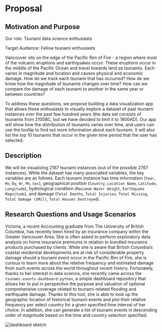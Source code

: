 # Proposal

## Motivation and Purpose

Our role: Tsunami data science enthusiasts

Target Audience: Fellow tsunami enthusiasts

Vancouver sits on the edge of the Pacific Rim of Fire - a region where most of the volcanic eruptions and earthquakes occur. These eruptions occur in the middle of the Pacific Ocean and travel towards land as tsunamis. Each varies in magnitude and location and causes physical and economic damage. How do we track each tsunami that has occurred? How do we know how the magnitude of tsunamis changes over time? How can we compare the damage of each tsunami to another in the same year or between countries?

To address these questions, we propose building a data visualization app that allows these enthusiasts to visually explore a dataset of past tsunami instances over the past few hundred years (the data set consists of tsunamis from 2100BC, but we have decided to limit it to 1800AD). Our app will show how the distribution of tsunamis varies over time, and users can use the tooltip to find out more information about each tsunami. It will also list the top 10 tsunamis that occur in the given time period that the user has selected.

## Description

We will be visualizing 2167 tsunami instances (out of the possible 2767 instances). While the dataset has many associated variables, the key variables are as follows. Each tsunami instance has time information (`Year`, `Mo`, `Dy`, `Hr`, `Mn`, `Sec`), geographical position (`Country`, `Location Name`, `Latitude`, `Longitude`), hydrological condition (`Maximum Water Height`, `Earthquake Magnitude`), and damage (`Total Deaths`, `Total Injuries`, `Total Missing`, `Total Damage ($Mil)`, `Total Houses Destroyed`).

## Research Questions and Usage Scenarios

Victoria, a recent Accounting graduate from The University of British Columbia, has recently been hired by an insurance company within the Greater Vancouver Area. She is often asked to perform exploratory data analysis on home insurance premiums in relation to bundled insurance products purchased by clients. While she is aware that British Columbia’s coastal residential developments are at risk of considerable property damage should a tsunami event occur in the Pacific Rim of Fire, she is curious to learn more about the relative frequency and estimated damage from such events across the world throughout recent history. Fortunately, thanks to her interest in data science, she recently came across the `tsunami-events-dashboard-python`, a simple dashboard repository that allows her to put in perspective the purpose and valuation of optional comprehensive coverage related to tsunami-related flooding and earthquake damage. Thanks to this tool, she is able to look up the geographic location of historical tsunami events and plot their relative frequency per select country for a given specified time interval of her choice. In addition, she can generate a list of tsunami events in descending order of magnitude based on the time and country selection specified.

![dashboard sketch](https://github.com/UBC-MDS/tsunami-events-dashboard-python/blob/feature/docs/tsunami_sketch.jpg)
